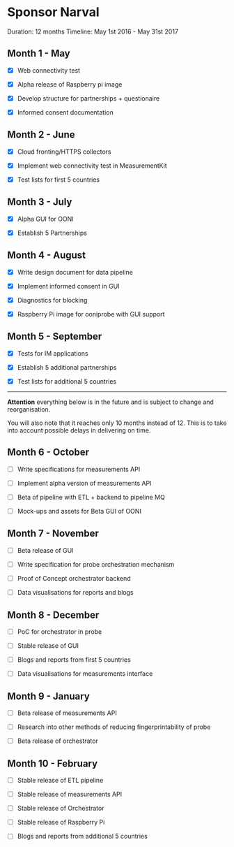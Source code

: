 # Sponsor Narval

Duration: 12 months
Timeline: May 1st 2016 - May 31st 2017

## Month 1 - May

* [x] Web connectivity test

* [x] Alpha release of Raspberry pi image

* [x] Develop structure for partnerships + questionaire

* [x] Informed consent documentation

## Month 2 - June

* [x] Cloud fronting/HTTPS collectors

* [x] Implement web connectivity test in MeasurementKit

* [x] Test lists for first 5 countries

## Month 3 - July

* [x] Alpha GUI for OONI

* [x] Establish 5 Partnerships

## Month 4 - August

* [x] Write design document for data pipeline

* [x] Implement informed consent in GUI

* [x] Diagnostics for blocking

* [x] Raspberry Pi image for ooniprobe with GUI support

## Month 5 - September

* [x] Tests for IM applications

* [x] Establish 5 additional partnerships

* [x] Test lists for additional 5 countries

----

**Attention** everything below is in the future and is subject to change and reorganisation.

You will also note that it reaches only 10 months instead of 12. This is to
take into account possible delays in delivering on time.

## Month 6 - October

* [ ] Write specifications for measurements API

* [ ] Implement alpha version of measurements API

* [ ] Beta of pipeline with ETL + backend to pipeline MQ

* [ ] Mock-ups and assets for Beta GUI of OONI

## Month 7 - November

* [ ] Beta release of GUI

* [ ] Write specification for probe orchestration mechanism

* [ ] Proof of Concept orchestrator backend

* [ ] Data visualisations for reports and blogs

## Month 8 - December

* [ ] PoC for orchestrator in probe

* [ ] Stable release of GUI

* [ ] Blogs and reports from first 5 countries

* [ ] Data visualisations for measurements interface

## Month 9 - January

* [ ] Beta release of measurements API

* [ ] Research into other methods of reducing fingerprintability of probe

* [ ] Beta release of orchestrator

## Month 10 - February

* [ ] Stable release of ETL pipeline

* [ ] Stable release of measurements API

* [ ] Stable release of Orchestrator

* [ ] Stable release of Raspberry Pi

* [ ] Blogs and reports from additional 5 countries
